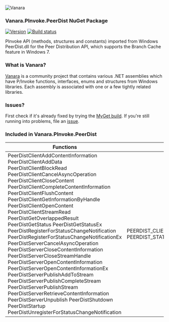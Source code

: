 ﻿![Vanara](https://raw.githubusercontent.com/dahall/Vanara/master/docs/icons/VanaraHeading.png)
### **Vanara.PInvoke.PeerDist NuGet Package**
[![Version](https://img.shields.io/nuget/v/Vanara.PInvoke.PeerDist?label=NuGet&style=flat-square)](https://github.com/dahall/Vanara/releases)
[![Build status](https://github.com/dahall/Vanara/actions/workflows/cibuild.yml/badge.svg?branch=master)](https://github.com/dahall/Vanara/actions/workflows/cibuild.yml)

PInvoke API (methods, structures and constants) imported from Windows PeerDist.dll for the Peer Distribution API, which supports the Branch Cache feature in Windows 7.

### **What is Vanara?**

[Vanara](https://github.com/dahall/Vanara) is a community project that contains various .NET assemblies which have P/Invoke functions, interfaces, enums and structures from Windows libraries. Each assembly is associated with one or a few tightly related libraries.

### **Issues?**

First check if it's already fixed by trying the [MyGet build](https://www.myget.org/feed/Packages/vanara).
If you're still running into problems, file an [issue](https://github.com/dahall/Vanara/issues).

### **Included in Vanara.PInvoke.PeerDist**

Functions | Enumerations | Structures
--- | --- | ---
PeerDistClientAddContentInformation PeerDistClientAddData PeerDistClientBlockRead PeerDistClientCancelAsyncOperation PeerDistClientCloseContent PeerDistClientCompleteContentInformation PeerDistClientFlushContent PeerDistClientGetInformationByHandle PeerDistClientOpenContent PeerDistClientStreamRead PeerDistGetOverlappedResult PeerDistGetStatus PeerDistGetStatusEx PeerDistRegisterForStatusChangeNotification PeerDistRegisterForStatusChangeNotificationEx PeerDistServerCancelAsyncOperation PeerDistServerCloseContentInformation PeerDistServerCloseStreamHandle PeerDistServerOpenContentInformation PeerDistServerOpenContentInformationEx PeerDistServerPublishAddToStream PeerDistServerPublishCompleteStream PeerDistServerPublishStream PeerDistServerRetrieveContentInformation PeerDistServerUnpublish PeerDistShutdown PeerDistStartup PeerDistUnregisterForStatusChangeNotification  | PEERDIST_CLIENT_INFO_BY_HANDLE_CLASS PEERDIST_STATUS                            | PEERDIST_CLIENT_BASIC_INFO PEERDIST_CONTENT_TAG PEERDIST_PUBLICATION_OPTIONS PEERDIST_RETRIEVAL_OPTIONS PEERDIST_STATUS_INFO PEERDIST_CONTENT_HANDLE PEERDIST_CONTENTINFO_HANDLE PEERDIST_INSTANCE_HANDLE PEERDIST_STREAM_HANDLE                    
